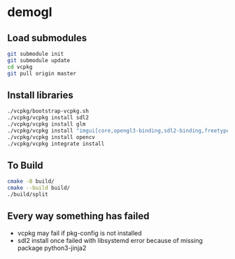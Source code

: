 # demogl

## Load submodules
```bash
git submodule init
git submodule update
cd vcpkg
git pull origin master
```

## Install libraries
```bash
./vcpkg/bootstrap-vcpkg.sh
./vcpkg/vcpkg install sdl2
./vcpkg/vcpkg install glm
./vcpkg/vcpkg install "imgui[core,opengl3-binding,sdl2-binding,freetype]"
./vcpkg/vcpkg install opencv
./vcpkg/vcpkg integrate install
```

## To Build
```bash
cmake -B build/
cmake --build build/
./build/split
```

## Every way something has failed
- vcpkg may fail if pkg-config is not installed
- sdl2 install once failed with libsystemd error because of missing package python3-jinja2
